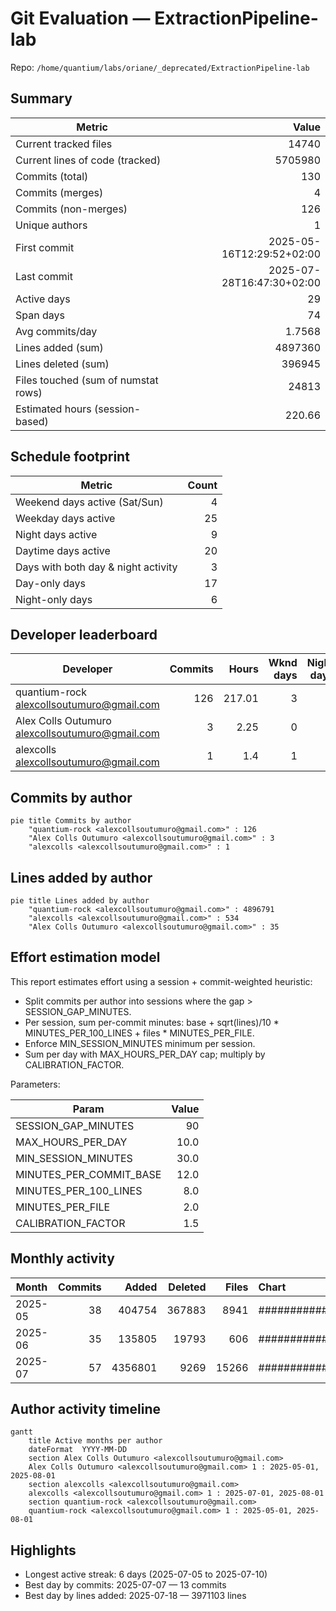 # Git Evaluation — ExtractionPipeline-lab

Repo: `/home/quantium/labs/oriane/_deprecated/ExtractionPipeline-lab`

## Summary

| Metric | Value |
|---|---:|
| Current tracked files | 14740 |
| Current lines of code (tracked) | 5705980 |
| Commits (total) | 130 |
| Commits (merges) | 4 |
| Commits (non-merges) | 126 |
| Unique authors | 1 |
| First commit | 2025-05-16T12:29:52+02:00 |
| Last commit | 2025-07-28T16:47:30+02:00 |
| Active days | 29 |
| Span days | 74 |
| Avg commits/day | 1.7568 |
| Lines added (sum) | 4897360 |
| Lines deleted (sum) | 396945 |
| Files touched (sum of numstat rows) | 24813 |
| Estimated hours (session-based) | 220.66 |

## Schedule footprint

| Metric | Count |
|---|---:|
| Weekend days active (Sat/Sun) | 4 |
| Weekday days active | 25 |
| Night days active | 9 |
| Daytime days active | 20 |
| Days with both day & night activity | 3 |
| Day-only days | 17 |
| Night-only days | 6 |

## Developer leaderboard

| Developer | Commits | Hours | Wknd days | Night days | Day days | Both | Added | Deleted | Files | Active days | First | Last | Avg size | Median size | Stars |
|---|---:|---:|---:|---:|---:|---:|---:|---:|---:|---:|---|---|---:|---:|:--:
| quantium-rock <alexcollsoutumuro@gmail.com> | 126 | 217.01 | 3 | 9 | 19 | 3 | 4896791 | 396581 | 24800 | 27 | 2025-05-16T12:40:00+02:00 | 2025-07-18T16:25:42+02:00 | 42010.89 | 379.5 | ★★★★★ |
| Alex Colls Outumuro <alexcollsoutumuro@gmail.com> | 3 | 2.25 | 0 | 0 | 3 | 0 | 35 | 1 | 3 | 3 | 2025-05-16T12:29:52+02:00 | 2025-07-28T16:47:30+02:00 | 12.0 | 2.0 | ☆☆☆☆☆ |
| alexcolls <alexcollsoutumuro@gmail.com> | 1 | 1.4 | 1 | 0 | 0 | 0 | 534 | 363 | 10 | 1 | 2025-07-05T20:13:29+02:00 | 2025-07-05T20:13:29+02:00 | 897.0 | 897.0 | ☆☆☆☆☆ |

## Commits by author

```mermaid
pie title Commits by author
    "quantium-rock <alexcollsoutumuro@gmail.com>" : 126
    "Alex Colls Outumuro <alexcollsoutumuro@gmail.com>" : 3
    "alexcolls <alexcollsoutumuro@gmail.com>" : 1
```

## Lines added by author

```mermaid
pie title Lines added by author
    "quantium-rock <alexcollsoutumuro@gmail.com>" : 4896791
    "alexcolls <alexcollsoutumuro@gmail.com>" : 534
    "Alex Colls Outumuro <alexcollsoutumuro@gmail.com>" : 35
```

## Effort estimation model

This report estimates effort using a session + commit-weighted heuristic:
- Split commits per author into sessions where the gap > SESSION_GAP_MINUTES.
- Per session, sum per-commit minutes: base + sqrt(lines)/10 * MINUTES_PER_100_LINES + files * MINUTES_PER_FILE.
- Enforce MIN_SESSION_MINUTES minimum per session.
- Sum per day with MAX_HOURS_PER_DAY cap; multiply by CALIBRATION_FACTOR.

Parameters:

| Param | Value |
|---|---:|
| SESSION_GAP_MINUTES | 90 |
| MAX_HOURS_PER_DAY | 10.0 |
| MIN_SESSION_MINUTES | 30.0 |
| MINUTES_PER_COMMIT_BASE | 12.0 |
| MINUTES_PER_100_LINES | 8.0 |
| MINUTES_PER_FILE | 2.0 |
| CALIBRATION_FACTOR | 1.5 |

## Monthly activity

| Month | Commits | Added | Deleted | Files | Chart |
|---|---:|---:|---:|---:|:---|
| 2025-05 | 38 | 404754 | 367883 | 8941 | ########################### |
| 2025-06 | 35 | 135805 | 19793 | 606 | ######################### |
| 2025-07 | 57 | 4356801 | 9269 | 15266 | ######################################## |

## Author activity timeline

```mermaid
gantt
    title Active months per author
    dateFormat  YYYY-MM-DD
    section Alex Colls Outumuro <alexcollsoutumuro@gmail.com>
    Alex Colls Outumuro <alexcollsoutumuro@gmail.com> 1 : 2025-05-01, 2025-08-01
    section alexcolls <alexcollsoutumuro@gmail.com>
    alexcolls <alexcollsoutumuro@gmail.com> 1 : 2025-07-01, 2025-08-01
    section quantium-rock <alexcollsoutumuro@gmail.com>
    quantium-rock <alexcollsoutumuro@gmail.com> 1 : 2025-05-01, 2025-08-01
```

## Highlights

- Longest active streak: 6 days (2025-07-05 to 2025-07-10)
- Best day by commits: 2025-07-07 — 13 commits
- Best day by lines added: 2025-07-18 — 3971103 lines

